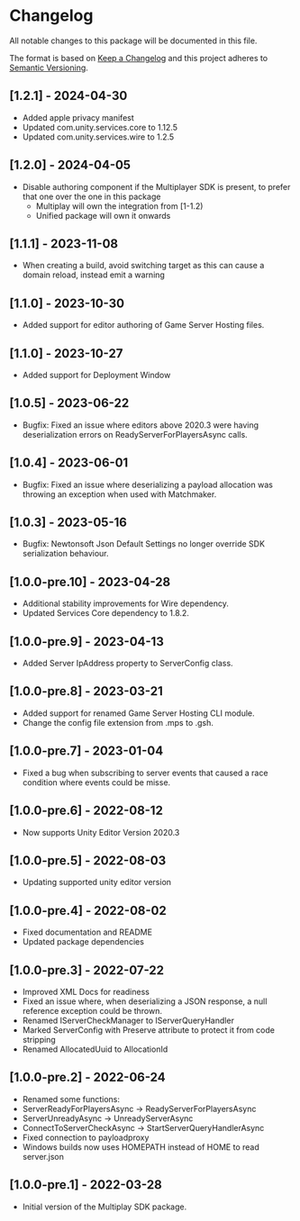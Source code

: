 # Changelog

All notable changes to this package will be documented in this file.

The format is based on [Keep a Changelog](http://keepachangelog.com/en/1.0.0/)
and this project adheres to [Semantic Versioning](http://semver.org/spec/v2.0.0.html).

## [1.2.1] - 2024-04-30
* Added apple privacy manifest
* Updated com.unity.services.core to 1.12.5
* Updated com.unity.services.wire to 1.2.5

## [1.2.0] - 2024-04-05
* Disable authoring component if the Multiplayer SDK is present, to prefer that one over the one in this package
  * Multiplay will own the integration from [1-1.2)
  * Unified package will own it onwards

## [1.1.1] - 2023-11-08
* When creating a build, avoid switching target as this can cause a domain reload, instead emit a warning

## [1.1.0] - 2023-10-30
* Added support for editor authoring of Game Server Hosting files.

## [1.1.0] - 2023-10-27
* Added support for Deployment Window

## [1.0.5] - 2023-06-22
* Bugfix: Fixed an issue where editors above 2020.3 were having deserialization errors on ReadyServerForPlayersAsync calls.

## [1.0.4] - 2023-06-01
* Bugfix: Fixed an issue where deserializing a payload allocation was throwing an exception when used with Matchmaker.

## [1.0.3] - 2023-05-16
* Bugfix: Newtonsoft Json Default Settings no longer override SDK serialization behaviour.

## [1.0.0-pre.10] - 2023-04-28
* Additional stability improvements for Wire dependency.
* Updated Services Core dependency to 1.8.2.

## [1.0.0-pre.9] - 2023-04-13
* Added Server IpAddress property to ServerConfig class.

## [1.0.0-pre.8] - 2023-03-21

* Added support for renamed Game Server Hosting CLI module.
* Change the config file extension from .mps to .gsh.

## [1.0.0-pre.7] - 2023-01-04

* Fixed a bug when subscribing to server events that caused a race condition where events could be misse.

## [1.0.0-pre.6] - 2022-08-12

* Now supports Unity Editor Version 2020.3

## [1.0.0-pre.5] - 2022-08-03

* Updating supported unity editor version

## [1.0.0-pre.4] - 2022-08-02

* Fixed documentation and README
* Updated package dependencies

## [1.0.0-pre.3] - 2022-07-22

* Improved XML Docs for readiness
* Fixed an issue where, when deserializing a JSON response, a null reference exception could be thrown.
* Renamed IServerCheckManager to IServerQueryHandler
* Marked ServerConfig with Preserve attribute to protect it from code stripping
* Renamed AllocatedUuid to AllocationId

## [1.0.0-pre.2] - 2022-06-24

* Renamed some functions:
 * ServerReadyForPlayersAsync -> ReadyServerForPlayersAsync
 * ServerUnreadyAsync -> UnreadyServerAsync
 * ConnectToServerCheckAsync -> StartServerQueryHandlerAsync
* Fixed connection to payloadproxy
* Windows builds now uses HOMEPATH instead of HOME to read server.json

## [1.0.0-pre.1] - 2022-03-28

* Initial version of the Multiplay SDK package.
